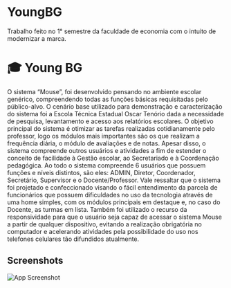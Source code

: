 # YoungBG
Trabalho feito no 1° semestre da faculdade de economia com o intuito de modernizar a marca.
# 🎓 Young BG

 O sistema “Mouse”, foi desenvolvido pensando no ambiente escolar genérico, compreendendo todas as funções básicas requisitadas pelo público-alvo. O cenário base utilizado para demonstração e caracterização do sistema foi a Escola Técnica Estadual Oscar Tenório dada a necessidade de pesquisa, levantamento e acesso aos relatórios escolares.
 O objetivo principal do sistema é otimizar as tarefas realizadas cotidianamente pelo professor, logo os módulos mais importantes são os que realizam a frequência diária, o módulo de avaliações e de notas. Apesar disso, o sistema compreende outros usuários e atividades a fim de estender o conceito de facilidade à Gestão escolar, ao Secretariado e à Coordenação pedagógica. Ao todo o sistema compreende 6 usuários que possuem funções e níveis distintos, são eles: ADMIN, Diretor, Coordenador, Secretário, Supervisor e o Docente/Professor.
 Vale ressaltar que o sistema foi projetado e confeccionado visando o fácil entendimento da parcela de funcionários que possuem dificuldades no uso da tecnologia através de uma home simples, com os módulos principais em destaque e, no caso do Docente, as turmas em lista. Também foi utilizado o recurso da responsividade para que o usuário seja capaz de acessar o sistema Mouse a partir de qualquer dispositivo, evitando a realização obrigatória no computador e acelerando atividades  pela possibilidade do uso nos telefones celulares tão difundidos atualmente.


## Screenshots

![App Screenshot](https://dev-to-uploads.s3.amazonaws.com/uploads/articles/6m4q8ifogstfuj6j3qtt.png)
